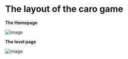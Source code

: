 # The layout of the caro game


**The Homepage**

![image](https://user-images.githubusercontent.com/53995719/140074489-92b8eed3-4daa-44df-b2e8-9910f9c60a94.png)



**The level page**

![image](https://user-images.githubusercontent.com/53995719/140074608-83f3fa47-d15d-4f18-82b8-423f41970c7d.png)


